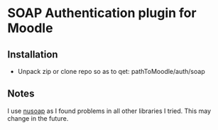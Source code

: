SOAP Authentication plugin for Moodle
=====================================

Installation
------------

* Unpack zip or clone repo so as to qet:
pathToMoodle/auth/soap

Notes
-----
I use [nusoap](http://sourceforge.net/projects/nusoap/) as I found problems in all other libraries I tried. This may change in the future.

